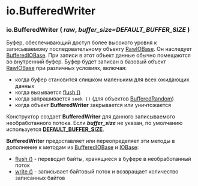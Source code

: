 # io.BufferedWriter

### io.BufferedWriter \( _raw_, _buffer\_size=DEFAULT\_BUFFER\_SIZE_ \)

Буфер, обеспечивающий доступ более высокого уровня к записываемому последовательному объекту [RawIOBase](../io.rawiobase.md). Он наследует [BufferedIOBase](../io.bufferediobase/). При записи в этот объект данные обычно помещаются во внутренний буфер. Буфер будет записан в базовый объект [RawIOBase](../io.rawiobase.md) при различных условиях, включая:

* когда буфер становится слишком маленьким для всех ожидающих данных
* когда вызывается [flush \(\)](io.bufferedwriter.flush.md)
* когда запрашивается `seek ()` \(для объектов [BufferedRandom](../io.bufferedrandom.md)\)
* когда объект **BufferedWriter** закрывается или уничтожается

Конструктор создает **BufferedWriter** для данного записываемого необработанного потока. Если _**buffer\_size**_ не указан, по умолчанию используется [**DEFAULT\_BUFFER\_SIZE**](../vysokourovnevyi-interfeis-modulya/io.default_buffer_size.md).

**BufferedWriter** предоставляет или переопределяет эти методы в дополнение к методам из [BufferedIOBase](../io.bufferediobase/) и [IOBase](../io.iobase/):

* [flush \(\)](io.bufferedwriter.flush.md) - переводит байты, хранящиеся в буфере в необработанный поток
* [write \(\)](io.bufferedwriter.write.md) - записывает байтовый поток и возвращает количество записанных байтов

